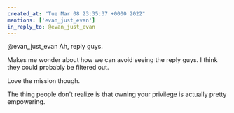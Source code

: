 ```yaml
---
created_at: "Tue Mar 08 23:35:37 +0000 2022"
mentions: ['evan_just_evan']
in_reply_to: @evan_just_evan
---
```


@evan_just_evan Ah, reply guys.

Makes me wonder about how we can avoid seeing the reply guys. I think they could probably be filtered out.

Love the mission though.

The thing people don't realize is that owning your privilege is actually pretty empowering.
